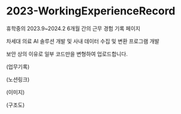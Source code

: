 # 2023-WorkingExperienceRecord
휴학중의 2023.9~2024.2 6개월 간의 근무 경험 기록 페이지

차세대 의료 AI 솔루션 개발 및 사내 데이터 수집 및 변환 프로그램 개발 

보안 상의 이유로 일부 코드만을 변형하여 업로드합니다. 


(업무기록)

(노션링크)

(이미지)

(구조도)
